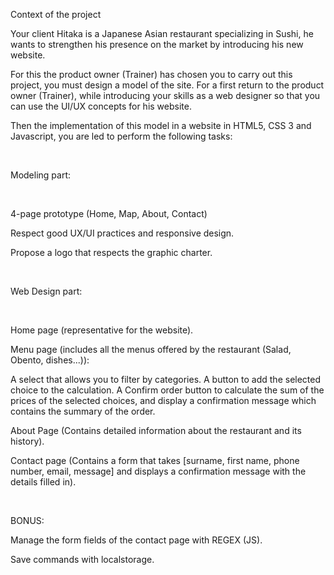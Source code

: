 Context of the project

Your client Hitaka is a Japanese Asian restaurant specializing in Sushi, he wants to strengthen his presence on the market by introducing his new website.

For this the product owner (Trainer) has chosen you to carry out this project, you must design a model of the site. For a first return to the product owner (Trainer), while introducing your skills as a web designer so that you can use the UI/UX concepts for his website.

Then the implementation of this model in a website in HTML5, CSS 3 and Javascript, you are led to perform the following tasks:

​

Modeling part:

​

4-page prototype (Home, Map, About, Contact)

Respect good UX/UI practices and responsive design.

Propose a logo that respects the graphic charter.

​

Web Design part:

​

Home page (representative for the website).

Menu page (includes all the menus offered by the restaurant (Salad, Obento, dishes...)):

A select that allows you to filter by categories.
A button to add the selected choice to the calculation.
A Confirm order button to calculate the sum of the prices of the selected choices, and display a confirmation message which contains the summary of the order.
​

About Page (Contains detailed information about the restaurant and its history).

Contact page (Contains a form that takes [surname, first name, phone number, email, message] and displays a confirmation message with the details filled in).

​

BONUS:

Manage the form fields of the contact page with REGEX (JS).

Save commands with localstorage.
